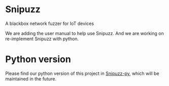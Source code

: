 # Snipuzz
A blackbox network fuzzer for IoT devices

We are adding the user manual to help use Snipuzz. And we are working on re-implement Snipuzz with python.

# Python version
Please find our python version of this project in [Snipuzz-py](https://github.com/Immor278/Snipuzz-py), which will be maintained in the future.
